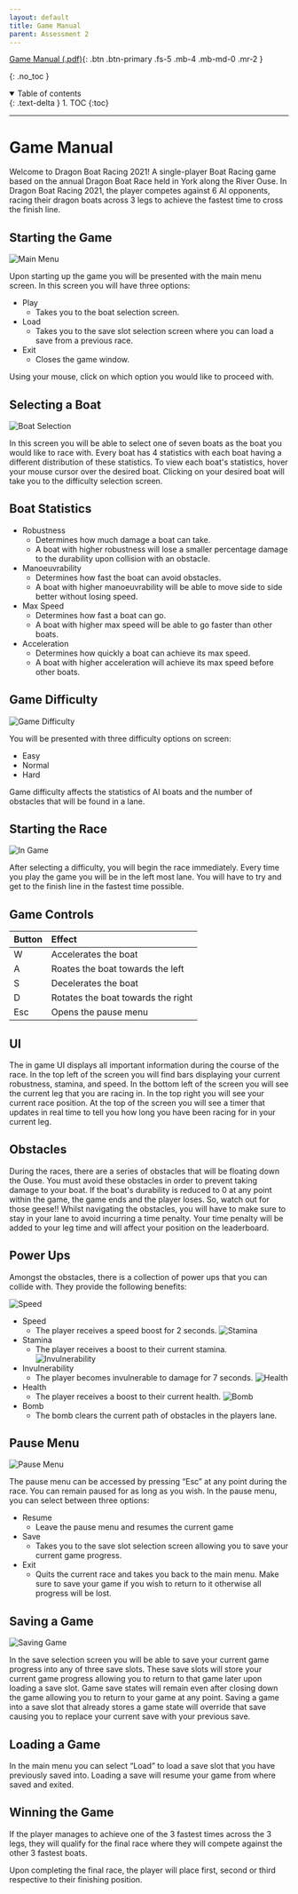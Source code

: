 ```yaml
---
layout: default
title: Game Manual
parent: Assessment 2
---
```


[Game Manual (.pdf)](https://github.com/Dragon-Boat-Z/Assessment2/blob/website/docs/assets/assessment2/deliverables/Game%20Manual.pdf){: .btn .btn-primary .fs-5 .mb-4 .mb-md-0 .mr-2 } 

{: .no_toc }

<details open markdown="block">
  <summary>
    Table of contents
  </summary>
  {: .text-delta }
1. TOC
{:toc}
</details>

---

# Game Manual

Welcome to Dragon Boat Racing 2021! A single-player Boat Racing game based on the annual Dragon Boat Race held in York along the River Ouse.
In Dragon Boat Racing 2021, the player competes against 6 AI opponents, racing their dragon boats across 3 legs to achieve the fastest time to cross the finish line.

## Starting the Game

![Main Menu](https://raw.githubusercontent.com/Dragon-Boat-Z/Assessment2/website/docs/assets/assessment2/static/mainmenu.png "Main Menu")

Upon starting up the game you will be presented with the main menu screen. In this screen you will have three options: 
* Play
    * Takes you to the boat selection screen.
* Load
    * Takes you to the save slot selection screen where you can load a save from a previous race.
* Exit
    * Closes the game window.

Using your mouse, click on which option you would like to proceed with. 

## Selecting a Boat

![Boat Selection](https://raw.githubusercontent.com/Dragon-Boat-Z/Assessment2/website/docs/assets/assessment2/static/boatselection.png "Boat Selection")

In this screen you will be able to select one of seven boats as the boat you would like to race with. Every boat has 4 statistics with each boat having a different distribution of these statistics. To view each boat's statistics, hover your mouse cursor over the desired boat. Clicking on your desired boat will take you to the difficulty selection screen.

## Boat Statistics

* Robustness
    * Determines how much damage a boat can take.
    * A boat with higher robustness will lose a smaller percentage damage to the durability upon collision with an obstacle.
* Manoeuvrability
    * Determines how fast the boat can avoid obstacles.
    * A boat with higher manoeuvrability will be able to move side to side better without losing speed.
* Max Speed
    * Determines how fast a boat can go.
    * A boat with higher max speed will be able to go faster than other boats.
* Acceleration
    * Determines how quickly a boat can achieve its max speed.
    * A boat with higher acceleration will achieve its max speed before other boats.

## Game Difficulty

![Game Difficulty](https://raw.githubusercontent.com/Dragon-Boat-Z/Assessment2/website/docs/assets/assessment2/static/difficulty.png "Game Difficulty")

You will be presented with three difficulty options on screen:
* Easy
* Normal
* Hard

Game difficulty affects the statistics of AI boats and the number of obstacles that will be found in a lane.

## Starting the Race

![In Game](https://raw.githubusercontent.com/Dragon-Boat-Z/Assessment2/website/docs/assets/assessment2/static/ingame.png "In Game")

After selecting a difficulty, you will begin the race immediately. Every time you play the game you will be in the left most lane. You will have to try and get to the finish line in the fastest time possible.

## Game Controls 

| Button       | Effect                             |
|:-------------|:-----------------------------------|
| W            | Accelerates the boat               |
| A            | Roates the boat towards the left   |
| S            | Decelerates the boat               |
| D            | Rotates the boat towards the right |
| Esc          | Opens the pause menu               |

## UI

The in game UI displays all important information during the course of the race. In the top left of the screen you will find bars displaying your current robustness, stamina, and speed. In the bottom left of the screen you will see the current leg that you are racing in. In the top right you will see your current race position. At the top of the screen you will see a timer that updates in real time to tell you how long you have been racing for in your current leg.

## Obstacles 

During the races, there are a series of obstacles that will be floating down the Ouse. You must avoid these obstacles in order to prevent taking damage to your boat. If the boat's durability is reduced to 0 at any point within the game, the game ends and the player loses. So, watch out for those geese!! 
Whilst navigating the obstacles, you will have to make sure to stay in your lane to avoid incurring a time penalty. Your time penalty will be added to your leg time and will affect your position on the leaderboard.

## Power Ups 

Amongst the obstacles, there is a collection of power ups that you can collide with. They provide the following benefits:


![Speed](https://raw.githubusercontent.com/Dragon-Boat-Z/Assessment2/master/core/assets/PowerUps/SpeedBoost.png "Speed")
* Speed
    * The player receives a speed boost for 2 seconds.
![Stamina](https://raw.githubusercontent.com/Dragon-Boat-Z/Assessment2/master/core/assets/PowerUps/StaminaBoost.png "Stamina")
* Stamina
    * The player receives a boost to their current stamina.
![Invulnerability](https://raw.githubusercontent.com/Dragon-Boat-Z/Assessment2/master/core/assets/PowerUps/Invulnerability.png "Invulnerability")
* Invulnerability
    * The player becomes invulnerable to damage for 7 seconds.
![Health](https://raw.githubusercontent.com/Dragon-Boat-Z/Assessment2/master/core/assets/PowerUps/HealthBoost.png "Health")
* Health
    * The player receives a boost to their current health.
![Bomb](https://raw.githubusercontent.com/Dragon-Boat-Z/Assessment2/master/core/assets/PowerUps/ObstacleClearer.png "Bomb")
* Bomb
    * The bomb clears the current path of obstacles in the players lane.

## Pause Menu

![Pause Menu](https://raw.githubusercontent.com/Dragon-Boat-Z/Assessment2/website/docs/assets/assessment2/static/pausemenu.png "Pause Menu")

The pause menu can be accessed by pressing “Esc” at any point during the race. You can remain paused for as long as you wish.
In the pause menu, you can select between three options:
* Resume
    * Leave the pause menu and resumes the current game
* Save
    * Takes you to the save slot selection screen allowing you to save your current game progress.
* Exit
    * Quits the current race and takes you back to the main menu. Make sure to save your game if you wish to return to it otherwise all progress will be lost.

## Saving a Game

![Saving Game](https://raw.githubusercontent.com/Dragon-Boat-Z/Assessment2/website/docs/assets/assessment2/static/savemenu.png "Saving Game")

In the save selection screen you will be able to save your current game progress into any of three save slots. These save slots will store your current game progress allowing you to return to that game later upon loading a save slot. Game save states will remain even after closing down the game allowing you to return to your game at any point. Saving a game into a save slot that already stores a game state will override that save causing you to replace your current save with your previous save.

## Loading a Game

In the main menu you can select “Load” to load a save slot that you have previously saved into. Loading a save will resume your game from where saved and exited.

## Winning the Game

If the player manages to achieve one of the 3 fastest times across the 3 legs, they will qualify for the final race where they will compete against the other 3 fastest boats. 

Upon completing the final race, the player will place first, second or third respective to their finishing position.
